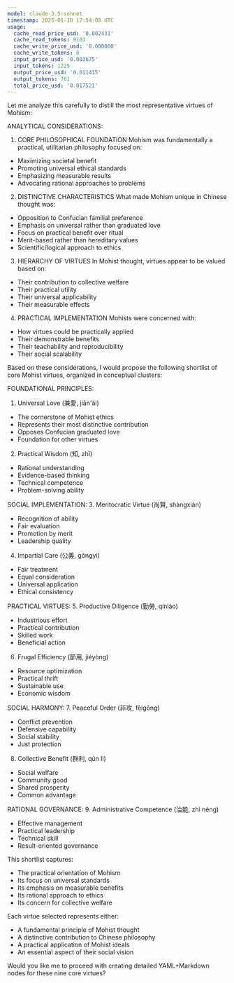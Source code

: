 ```yaml
---
model: claude-3.5-sonnet
timestamp: 2025-01-10 17:54:08 UTC
usage:
  cache_read_price_usd: '0.002431'
  cache_read_tokens: 8103
  cache_write_price_usd: '0.000000'
  cache_write_tokens: 0
  input_price_usd: '0.003675'
  input_tokens: 1225
  output_price_usd: '0.011415'
  output_tokens: 761
  total_price_usd: '0.017521'
---
```


Let me analyze this carefully to distill the most representative virtues of Mohism:

ANALYTICAL CONSIDERATIONS:

1. CORE PHILOSOPHICAL FOUNDATION
Mohism was fundamentally a practical, utilitarian philosophy focused on:
- Maximizing societal benefit
- Promoting universal ethical standards
- Emphasizing measurable results
- Advocating rational approaches to problems

2. DISTINCTIVE CHARACTERISTICS
What made Mohism unique in Chinese thought was:
- Opposition to Confucian familial preference
- Emphasis on universal rather than graduated love
- Focus on practical benefit over ritual
- Merit-based rather than hereditary values
- Scientific/logical approach to ethics

3. HIERARCHY OF VIRTUES
In Mohist thought, virtues appear to be valued based on:
- Their contribution to collective welfare
- Their practical utility
- Their universal applicability
- Their measurable effects

4. PRACTICAL IMPLEMENTATION
Mohists were concerned with:
- How virtues could be practically applied
- Their demonstrable benefits
- Their teachability and reproducibility
- Their social scalability

Based on these considerations, I would propose the following shortlist of core Mohist virtues, organized in conceptual clusters:

FOUNDATIONAL PRINCIPLES:
1. Universal Love (兼愛, jiān'ài)
- The cornerstone of Mohist ethics
- Represents their most distinctive contribution
- Opposes Confucian graduated love
- Foundation for other virtues

2. Practical Wisdom (知, zhī)
- Rational understanding
- Evidence-based thinking
- Technical competence
- Problem-solving ability

SOCIAL IMPLEMENTATION:
3. Meritocratic Virtue (尚賢, shàngxián)
- Recognition of ability
- Fair evaluation
- Promotion by merit
- Leadership quality

4. Impartial Care (公義, gōngyì)
- Fair treatment
- Equal consideration
- Universal application
- Ethical consistency

PRACTICAL VIRTUES:
5. Productive Diligence (勤勞, qínláo)
- Industrious effort
- Practical contribution
- Skilled work
- Beneficial action

6. Frugal Efficiency (節用, jiéyòng)
- Resource optimization
- Practical thrift
- Sustainable use
- Economic wisdom

SOCIAL HARMONY:
7. Peaceful Order (非攻, fēigōng)
- Conflict prevention
- Defensive capability
- Social stability
- Just protection

8. Collective Benefit (群利, qún lì)
- Social welfare
- Community good
- Shared prosperity
- Common advantage

RATIONAL GOVERNANCE:
9. Administrative Competence (治能, zhì néng)
- Effective management
- Practical leadership
- Technical skill
- Result-oriented governance

This shortlist captures:
- The practical orientation of Mohism
- Its focus on universal standards
- Its emphasis on measurable benefits
- Its rational approach to ethics
- Its concern for collective welfare

Each virtue selected represents either:
- A fundamental principle of Mohist thought
- A distinctive contribution to Chinese philosophy
- A practical application of Mohist ideals
- An essential aspect of their social vision

Would you like me to proceed with creating detailed YAML+Markdown nodes for these nine core virtues?